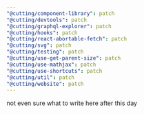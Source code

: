 ```yaml
---
"@cutting/component-library": patch
"@cutting/devtools": patch
"@cutting/graphql-explorer": patch
"@cutting/hooks": patch
"@cutting/react-abortable-fetch": patch
"@cutting/svg": patch
"@cutting/testing": patch
"@cutting/use-get-parent-size": patch
"@cutting/use-mathjax": patch
"@cutting/use-shortcuts": patch
"@cutting/util": patch
"@cutting/website": patch
---
```


not even sure what to write here after this day
